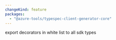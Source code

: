 ```yaml
---
changeKind: feature
packages:
  - "@azure-tools/typespec-client-generator-core"
---
```


export decorators in white list to all sdk types